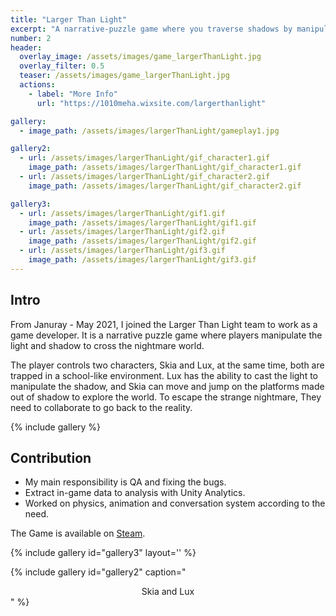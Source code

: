 ```yaml
---
title: "Larger Than Light"
excerpt: "A narrative-puzzle game where you traverse shadows by manipulating light"
number: 2
header:
  overlay_image: /assets/images/game_largerThanLight.jpg
  overlay_filter: 0.5
  teaser: /assets/images/game_largerThanLight.jpg
  actions:
    - label: "More Info"
      url: "https://1010meha.wixsite.com/largerthanlight"

gallery:
  - image_path: /assets/images/largerThanLight/gameplay1.jpg

gallery2:
  - url: /assets/images/largerThanLight/gif_character1.gif
    image_path: /assets/images/largerThanLight/gif_character1.gif
  - url: /assets/images/largerThanLight/gif_character2.gif
    image_path: /assets/images/largerThanLight/gif_character2.gif

gallery3:
  - url: /assets/images/largerThanLight/gif1.gif
    image_path: /assets/images/largerThanLight/gif1.gif
  - url: /assets/images/largerThanLight/gif2.gif
    image_path: /assets/images/largerThanLight/gif2.gif
  - url: /assets/images/largerThanLight/gif3.gif
    image_path: /assets/images/largerThanLight/gif3.gif
---
```

## Intro
From Januray - May 2021, I joined the Larger Than Light team to work as a game developer. It is a narrative 
puzzle game where players manipulate the light and shadow to cross the nightmare world. 

The player controls two characters, Skia and Lux, at the same time, both are trapped in a 
school-like environment. Lux has the ability to cast the light to manipulate the shadow, and Skia 
can move and jump on the platforms made out of shadow to explore the world. To escape the strange nightmare, 
They need to collaborate to go back to the reality. 

{% include gallery %}

## Contribution
* My main responsibility is QA and fixing the bugs.
* Extract in-game data to analysis with Unity Analytics.
* Worked on physics, animation and conversation system according to the need.

The Game is available on [Steam](https://store.steampowered.com/app/1597650/Larger_Than_Light/).

{% include gallery id="gallery3" layout='' %}

{% include gallery id="gallery2" caption="<center>Skia and Lux</center>" %}